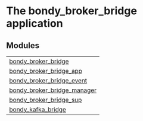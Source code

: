 

# The bondy_broker_bridge application #


## Modules ##


<table width="100%" border="0" summary="list of modules">
<tr><td><a href="bondy_broker_bridge.md" class="module">bondy_broker_bridge</a></td></tr>
<tr><td><a href="bondy_broker_bridge_app.md" class="module">bondy_broker_bridge_app</a></td></tr>
<tr><td><a href="bondy_broker_bridge_event.md" class="module">bondy_broker_bridge_event</a></td></tr>
<tr><td><a href="bondy_broker_bridge_manager.md" class="module">bondy_broker_bridge_manager</a></td></tr>
<tr><td><a href="bondy_broker_bridge_sup.md" class="module">bondy_broker_bridge_sup</a></td></tr>
<tr><td><a href="bondy_kafka_bridge.md" class="module">bondy_kafka_bridge</a></td></tr></table>

